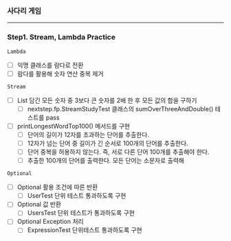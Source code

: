 
### 사다리 게임

---

### Step1. Stream, Lambda Practice
`Lambda`
 - [ ] 익명 클래스를 람다로 전환
 - [ ] 람다를 활용해 숫자 연산 중복 제거

`Stream`
 - [ ] List 담긴 모든 숫자 중 3보다 큰 숫자를 2배 한 후 모든 값의 합을 구하기
   - [ ] nextstep.fp.StreamStudyTest 클래스의 sumOverThreeAndDouble() 테스트를 pass
 - [ ] printLongestWordTop100() 메서드를 구현
   - [ ] 단어의 길이가 12자를 초과하는 단어를 추출한다.
   - [ ] 12자가 넘는 단어 중 길이가 긴 순서로 100개의 단어를 추출한다.
   - [ ] 단어 중복을 허용하지 않는다. 즉, 서로 다른 단어 100개를 추출해야 한다.
   - [ ] 추출한 100개의 단어를 출력한다. 모든 단어는 소문자로 출력해

`Optional`
 - [ ] Optional 활용 조건에 따른 반환
   - [ ] UserTest 단위 테스트 통과하도록 구현 
 - [ ] Optional 값 반환
   - [ ] UsersTest 단위 테스트가 통과하도록 구현
 - [ ] Optional Exception 처리
   - [ ] ExpressionTest 단위테스트 통과하도록 구현